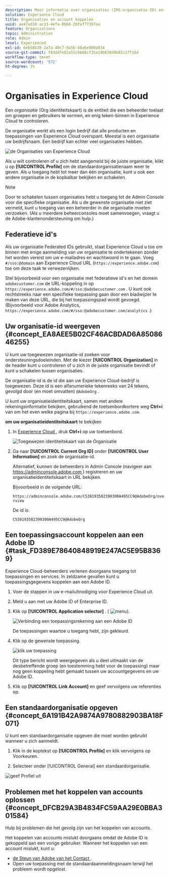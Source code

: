 ```yaml
---
description: Meer informatie over organisaties (IMS-organisatie-ID) en het koppelen van oplossingsaccounts aan Experience Cloud.
solution: Experience Cloud
title: Organisaties en account koppelen
uuid: ae47ad18-ac33-4efa-8b68-2bfaf77397aa
feature: Organizations
topic: Administration
role: Admin
level: Experienced
exl-id: 6eb58530-2a7a-48c7-9a5b-48a6e980a034
source-git-commit: f83ddfe82a55c6b88cf35a14b030d9b82c17f16d
workflow-type: tm+mt
source-wordcount: '572'
ht-degree: 3%

---
```


# Organisaties in Experience Cloud

Een *organisatie* (Org identiteitskaart) is de entiteit die een beheerder toelaat om groepen en gebruikers te vormen, en enig teken-binnen in Experience Cloud te controleren.

De organisatie werkt als een login bedrijf dat alle producten en toepassingen van Experience Cloud overspant. Meestal is een organisatie uw bedrijfsnaam. Een bedrijf kan echter veel organisaties hebben.

![ de Organisaties van Experience Cloud ](../assets/organizations-menu.png)

Als u wilt controleren of u zich hebt aangemeld bij de juiste organisatie, klikt u op **[!UICONTROL Profile]** om de standaardorganisatienaam weer te geven. Als u toegang hebt tot meer dan één organisatie, kunt u ook een andere organisatie in de kopbalbar bekijken en schakelen.

>[!NOTE]
>
>Door te schakelen tussen organisaties hebt u toegang tot de Admin Console voor die specifieke organisatie. Als u de gewenste organisatie niet ziet vermeld, kunt u toegang van een beheerder in die organisatie moeten verzoeken. (Als u meerdere beheerconsoles moet samenvoegen, vraagt u de Adobe-klantenondersteuning om hulp.)

## Federatieve id&#39;s

Als uw organisatie Federated IDs gebruikt, staat Experience Cloud u toe om binnen met enige aanmelding van uw organisatie te ondertekenen zonder het worden vereist om uw e-mailadres en wachtwoord in te gaan. Voeg `#/sso:@domain` aan Experience Cloud URL (`https://experience.adobe.com`) toe om deze taak te verwezenlijken.

Stel bijvoorbeeld voor een organisatie met federatieve id&#39;s en het domein `adobecustomer.com` de URL-koppeling in op `https://experience.adobe.com/#/sso:@adobecustomer.com` . U kunt ook rechtstreeks naar een specifieke toepassing gaan door een bladwijzer te maken van deze URL, die bij het toepassingspad wordt gevoegd. (Bijvoorbeeld voor Adobe Analytics, `https://experience.adobe.com/#/sso:@adobecustomer.com/analytics` .)

## Uw organisatie-id weergeven {#concept_EA8AEE5B02CF46ACBDAD6A8508646255}

U kunt uw toegewezen organisatie-id zoeken voor ondersteuningsdoeleinden. Met de kiezer **[!UICONTROL Organization]** in de header kunt u controleren of u zich in de juiste organisatie bevindt of kunt u schakelen tussen organisaties.

De organisatie-id is de id die aan uw Experience Cloud-bedrijf is toegewezen. Deze id is een alfanumerieke tekenreeks van 24 tekens, gevolgd door (en moet omvatten) `@AdobeOrg` .

U kunt uw organisatieidentiteitskaart, samen met andere rekeningsinformatie bekijken, gebruikend de toetsenbordkortere weg **Ctrl+i** van om het even welke pagina bij `https://experience.adobe.com`.

**om uw organisatieidentiteitskaart** te bekijken

1. In [ Experience Cloud ](https://experience.adobe.com), druk **Ctrl+i** op uw toetsenbord.

   ![ Toegewezen identiteitskaart van de Organisatie ](../assets/assigned-organization.png)

1. Ga naar **[!UICONTROL Current Org ID]** onder **[!UICONTROL User Information]** en zoek de organisatie-id.

   Alternatief, kunnen de beheerders in Admin Console (navigeer aan [ https://adminconsole.adobe.com ](https://adminconsole.adobe.com)) registreren en uw organisatieidentiteitskaart in URL bekijken.

   Bijvoorbeeld in de volgende URL:

   `https://adminconsole.adobe.com/C538193582390300A495CC9@AdobeOrg/overview`

   De id is:

   `C538193582390300A495CC9@AdobeOrg`

## Een toepassingsaccount koppelen aan een Adobe ID {#task_FD389E78640848919E247AC5E95B8369}

Experience Cloud-beheerders verlenen doorgaans toegang tot toepassingen en services. In zeldzame gevallen kunt u toepassingsgegevens koppelen aan een Adobe ID.

1. Voer de stappen in uw e-mailuitnodiging voor Experience Cloud uit.

1. Meld u aan met uw Adobe ID of Enterprise ID.

1. Klik op **[!UICONTROL Application selector]** . ( ![ menu ](../assets/apps-icon.png)).

   ![ Verbinding een toepassingsrekening aan een Adobe ID ](../assets/solutions-active.png)

   De toepassingen waartoe u toegang hebt, zijn gekleurd.

1. Klik op de gewenste toepassing.

   ![ klik uw toepassing ](../assets/analytics-link-accounts.png)

   Dit type bericht wordt weergegeven als u deel uitmaakt van de desbetreffende groep (en toestemming hebt voor de toepassing) maar nog geen koppeling hebt gemaakt tussen uw accountgegevens en uw Adobe ID.

1. Klik op **[!UICONTROL Link Account]** en geef vervolgens uw referenties op.

## Een standaardorganisatie opgeven {#concept_6A191B42A9874A9780882903BA18F071}

U kunt een standaardorganisatie opgeven die moet worden gebruikt wanneer u zich aanmeldt.

1. Klik in de koptekst op **[!UICONTROL Profile]** en klik vervolgens op Voorkeuren.

1. Selecteer onder [!UICONTROL General] een standaardorganisatie.


![ geef Profiel ](../assets/edit-profile.png) uit

## Problemen met het koppelen van accounts oplossen {#concept_DFCB29A3B4834FC59AA29E0BBA301584}

Hulp bij problemen die het gevolg zijn van het koppelen van accounts.

Het koppelen van accounts mislukt doorgaans omdat de Adobe ID is gekoppeld aan een vorige gebruiker. Wanneer het koppelen van een account mislukt, kunt u:

* [ de Steun van Adobe van het Contact ](https://experienceleague.adobe.com/nl?support-solution=General#support).
* Open uw toepassing met de standaardaanmeldingsnaam terwijl het probleem wordt opgelost.
